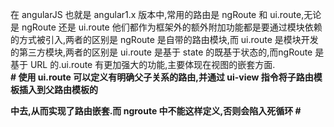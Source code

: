 在 angularJS 也就是 angular1.x 版本中,常用的路由是 ngRoute 和 ui.route,无论是 ngRoute 还是 ui.route 他们都作为框架外的额外附加功能都是要通过模块依赖的方式被引入,两者的区别是 ngRoute 是自带的路由模块,而 ui.route 是模块开发的第三方模块,两者的区别是 ui.route  是基于 state 的既基于状态的,而ngRoute 是基于 URL 的.ui.route 有更加强大的功能,主要体现在视图的嵌套方面.    
**# 使用 ui.route 可以定义有明确父子关系的路由,并通过 ui-view 指令将子路由模板插入到父路由模板的 <div ui-view></div> 中去,从而实现了路由嵌套.而 ngroute 中不能这样定义,否则会陷入死循环 #**